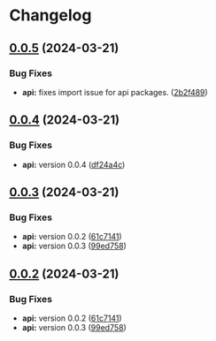 # Changelog

## [0.0.5](https://github.com/coderkakarrot/monorepo-pkg-automation-bot-example/compare/api/v0.0.4...api/v0.0.5) (2024-03-21)


### Bug Fixes

* **api:** fixes import issue for api packages. ([2b2f489](https://github.com/coderkakarrot/monorepo-pkg-automation-bot-example/commit/2b2f489e0a9eb2496e3ca5fbfa16143ffd6b4ed5))

## [0.0.4](https://github.com/coderkakarrot/monorepo-pkg-automation-bot-example/compare/api/v0.0.3...api/v0.0.4) (2024-03-21)


### Bug Fixes

* **api:** version 0.0.4 ([df24a4c](https://github.com/coderkakarrot/monorepo-pkg-automation-bot-example/commit/df24a4c5b6619a5cb08957d47c4abdea4b65f7ab))

## [0.0.3](https://github.com/coderkakarrot/monorepo-pkg-automation-bot-example/compare/api-v0.0.2...api/v0.0.3) (2024-03-21)


### Bug Fixes

* **api:** version 0.0.2 ([61c7141](https://github.com/coderkakarrot/monorepo-pkg-automation-bot-example/commit/61c714182ba30b5496e7b6b3326cbcb300a249d7))
* **api:** version 0.0.3 ([99ed758](https://github.com/coderkakarrot/monorepo-pkg-automation-bot-example/commit/99ed758e386e81303d8f954b4337f1a4e6412601))

## [0.0.2](https://github.com/coderkakarrot/monorepo-pkg-automation-bot-example/compare/api-v0.0.1...api/v0.0.2) (2024-03-21)


### Bug Fixes

* **api:** version 0.0.2 ([61c7141](https://github.com/coderkakarrot/monorepo-pkg-automation-bot-example/commit/61c714182ba30b5496e7b6b3326cbcb300a249d7))
* **api:** version 0.0.3 ([99ed758](https://github.com/coderkakarrot/monorepo-pkg-automation-bot-example/commit/99ed758e386e81303d8f954b4337f1a4e6412601))
